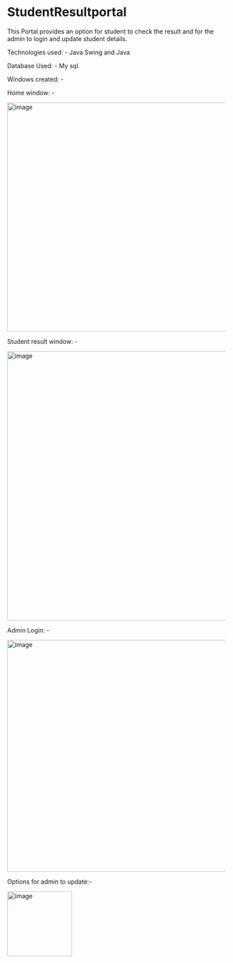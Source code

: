 # StudentResultportal
This Portal provides an option for student to check the result and for the admin to login and update student details.


Technologies used: - Java Swing and Java


Database Used: - My sql.


Windows created: -



Home window: - 


<img width="527" alt="image" src="https://github.com/Rohith-Daruri/StudentResultportal/assets/139214300/5baab50c-abf8-4c55-91ba-d74ef328143e">

Student result window: - 


<img width="619" alt="image" src="https://github.com/Rohith-Daruri/StudentResultportal/assets/139214300/c0a0c08c-f7b8-411d-82c1-3b3494410b92">

Admin Login: -


<img width="533" alt="image" src="https://github.com/Rohith-Daruri/StudentResultportal/assets/139214300/32213a26-0dcc-4900-a93f-82b1a77c0fa4">

Options for admin to update:-


<img width="149" alt="image" src="https://github.com/Rohith-Daruri/StudentResultportal/assets/139214300/78bd9612-dbb3-4086-8e7d-657f011b749c">



